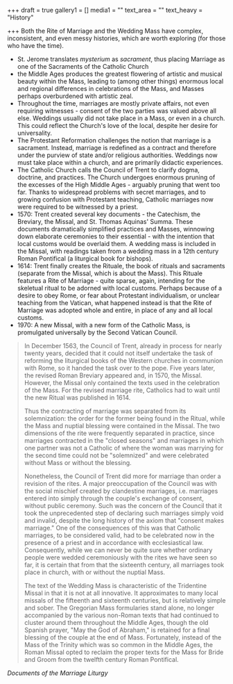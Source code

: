 +++
draft = true
gallery1 = []
media1 = ""
text_area = ""
text_heavy = "History"

+++
Both the Rite of Marriage and the Wedding Mass have complex, inconsistent, and even messy histories, which are worth exploring (for those who have the time). 

* St. Jerome translates _mysterium_ as _sacrament_, thus placing Marriage as one of the Sacraments of the Catholic Church
* the Middle Ages produces the greatest flowering of artistic and musical beauty within the Mass, leading to (among other things) enormous local and regional differences in celebrations of the Mass, and Masses perhaps overburdened with artistic zeal. 
* Throughout the time, marriages are mostly private affairs, not even requiring witnesses - consent of the two parties was valued above all else. Weddings usually did not take place in a Mass, or even in a church. This could reflect the Church's love of the local, despite her desire for universality. 
* The Protestant Reformation challenges the notion that marriage is a sacrament. Instead, marriage is redefined as a contract and therefore under the purview of state and/or religious authorities. Weddings now must take place within a church, and are primarily didactic experiences. 
* The Catholic Church calls the Council of Trent to clarify dogma, doctrine, and practices. The Church undergoes enormous pruning of the excesses of the High Middle Ages - arguably pruning that went too far. Thanks to widespread problems with secret marriages, and to growing confusion with Protestant teaching, Catholic marriages now were required to be witnessed by a priest. 
* 1570: Trent created several key documents - the Catechism, the Breviary, the Missal, and St. Thomas Aquinas' Summa. These documents dramatically simplified practices and Masses, winnowing down elaborate ceremonies to their essential - with the intention that local customs would be overlaid them. A wedding mass is included in the Missal, with readings taken from a wedding mass in a 12th century Roman Pontifical (a liturgical book for bishops). 
* 1614: Trent finally creates the Rituale, the book of rituals and sacraments (separate from the Missal, which is about the Mass). This Rituale features a Rite of Marriage - quite sparse, again, intending for the skeletual ritual to be adorned with local customs. Perhaps because of a desire to obey Rome, or fear about Protestant individualism, or unclear teaching from the Vatican, what happened instead is that the Rite of Marriage was adopted whole and entire, in place of any and all local customs. 
* 1970: A new Missal, with a new form of the Catholic Mass, is promulgated universally by the Second Vatican Council.

> In December 1563, the Council of Trent, already in process for nearly twenty years, decided that it could not itself undertake the task of reforming the liturgical books of the Western churches in communion with Rome, so it handed the task over to the pope. Five years later, the revised Roman Breviary appeared and, in 1570, the Missal. However, the Missal only contained the texts used in the celebration of the Mass. For the revised marriage rite, Catholics had to wait until the new Ritual was published in 1614.
>
> Thus the contracting of marriage was separated from its solemnization: the order for the former being found in the Ritual, while the Mass and nuptial blessing were contained in the Missal. The two dimensions of the rite were frequently separated in practice, since marriages contracted in the "closed seasons" and marriages in which one partner was not a Catholic of where the woman was marrying for the second time could not be "solemnized" and were celebrated without Mass or without the blessing.
>
> Nonetheless, the Council of Trent did more for marriage than order a revision of the rites. A major preoccupation of the Council was with the social mischief created by clandestine marriages, i.e. marriages entered into simply through the couple's exchange of consent, without public ceremony. Such was the concern of the Council that it took the unprecedented step of declaring such marriages simply void and invalid, despite the long history of the axiom that "consent makes marriage." One of the consequences of this was that Catholic marriages, to be considered valid, had to be celebrated now in the presence of a priest and in accordance with ecclesiastical law. Consequently, while we can never be quite sure whether ordinary people were wedded ceremoniously with the rites we have seen so far, it is certain that from that the sixteenth century, all marriages took place in church, with or without the nuptial Mass.
>
> The text of the Wedding Mass is characteristic of the Tridentine Missal in that it is not at all innovative. It approximates to many local missals of the fifteenth and sixteenth centuries, but is relatively simple and sober. The Gregorian Mass formularies stand alone, no longer accompanied by the various non-Roman texts that had continued to cluster around them throughout the Middle Ages, though the old Spanish prayer, "May the God of Abraham," is retained for a final blessing of the couple at the end of Mass. Fortunately, instead of the Mass of the Trinity which was so common in the Middle Ages, the Roman Missal opted to reclaim the proper texts for the Mass for Bride and Groom from the twelfth century Roman Pontifical.

_Documents of the Marriage Liturgy_